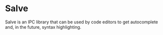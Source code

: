 # Salve

Salve is an IPC library that can be used by code editors to get autocomplete and, in the future, syntax highlighting.

